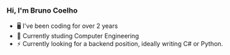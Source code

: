### Hi, I'm Bruno Coelho 

- 🖥️ I've been coding for over 2 years
- :blue_book: Currently studing Computer Engineering
- :zap: Currently looking for a backend position, ideally writing C# or Python.

